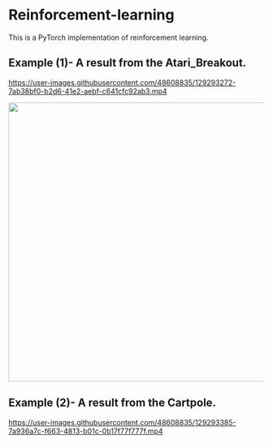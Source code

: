 # Reinforcement-learning

This is a PyTorch implementation of reinforcement learning.

## Example (1)- A result from the Atari_Breakout.

https://user-images.githubusercontent.com/48608835/129293272-7ab38bf0-b2d6-41e2-aebf-c641cfc92ab3.mp4

<img src="https://user-images.githubusercontent.com/48608835/129293272-7ab38bf0-b2d6-41e2-aebf-c641cfc92ab3.mp4" width=550px>



## Example (2)- A result from the Cartpole.

https://user-images.githubusercontent.com/48608835/129293385-7a936a7c-f663-4813-b01c-0b17f77f777f.mp4

